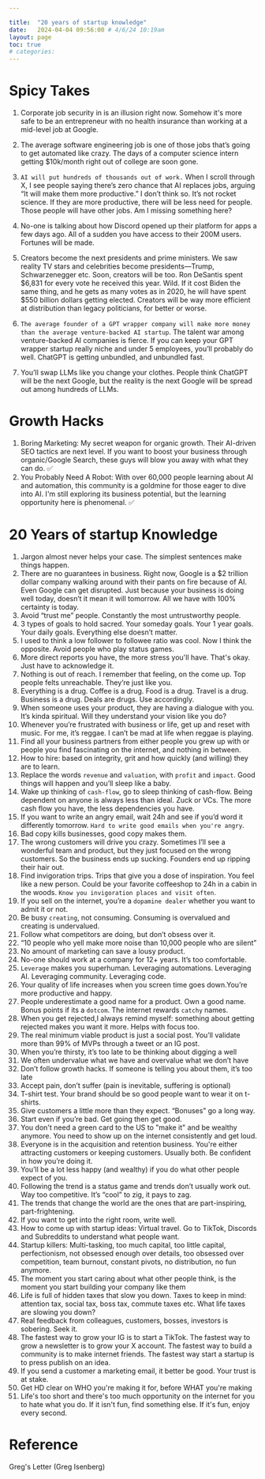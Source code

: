 ```yaml
---

title:  "20 years of startup knowledge"
date:   2024-04-04 09:56:00 # 4/6/24 10:19am
layout: page
toc: true
# categories:
---
```


# Spicy Takes
1. Corporate job security in is an illusion right now. Somehow it's more safe to be an entrepreneur with no health insurance than working at a mid-level job at Google.
1. The average software engineering job is one of those jobs that’s going to get automated like crazy. The days of a computer science intern getting $10k/month right out of college are soon gone.
1. `AI will put hundreds of thousands out of work.` When I scroll through X, I see people saying there’s zero chance that AI replaces jobs, arguing “It will make them more productive.” I don’t think so. It’s not rocket science. If they are more productive, there will be less need for people. Those people will have other jobs. Am I missing something here?

1. No-one is talking about how Discord opened up their platform for apps a few days ago. All of a sudden you have access to their 200M users. Fortunes will be made.
1. Creators become the next presidents and prime ministers. We saw reality TV stars and celebrities become presidents—Trump, Schwarzenegger etc. Soon, creators will be too. Ron DeSantis spent $6,831 for every vote he received this year. Wild. If it cost Biden the same thing, and he gets as many votes as in 2020, he will have spent $550 billion dollars getting elected. Creators will be way more efficient at distribution than legacy politicians, for better or worse.
1. `The average founder of a GPT wrapper company will make more money than the average venture-backed AI startup`. The talent war among venture-backed AI companies is fierce. If you can keep your GPT wrapper startup really niche and under 5 employees, you’ll probably do well. ChatGPT is getting unbundled, and unbundled fast.
1. You’ll swap LLMs like you change your clothes. People think ChatGPT will be the next Google, but the reality is the next Google will be spread out among hundreds of LLMs.

# Growth Hacks

1. Boring Marketing: My secret weapon for organic growth. Their AI-driven SEO tactics are next level. If you want to boost your business through organic/Google Search, these guys will blow you away with what they can do. ✅
1. ​You Probably Need A Robot: With over 60,000 people learning about AI and automation, this community is a goldmine for those eager to dive into AI. I'm still exploring its business potential, but the learning opportunity here is phenomenal. ✅




# 20 Years of startup Knowledge
1. Jargon almost never helps your case. The simplest sentences make things happen.
1. There are no guarantees in business. Right now, Google is a $2 trillion dollar company walking around with their pants on fire because of AI. Even Google can get disrupted. Just because your business is doing well today, doesn’t it mean it will tomorrow. All we have with 100% certainty is today.
1. Avoid “trust me” people. Constantly the most untrustworthy people.
1. 3 types of goals to hold sacred. Your someday goals. Your 1 year goals. Your daily goals. Everything else doesn’t matter.
1. I used to think a low follower to followee ratio was cool. Now I think the opposite. Avoid people who play status games.
1. More direct reports you have, the more stress you'll have. That's okay. Just have to acknowledge it.
1. Nothing is out of reach. I remember that feeling, on the come up. Top people felts unreachable. They’re just like you.
1. Everything is a drug. Coffee is a drug. Food is a drug. Travel is a drug. Business is a drug. Deals are drugs. Use accordingly.
1. When someone uses your product, they are having a dialogue with you. It’s kinda spiritual. Will they understand your vision like you do?
1. Whenever you’re frustrated with business or life, get up and reset with music. For me, it’s reggae. I can’t be mad at life when reggae is playing.
1. Find all your business partners from either people you grew up with or people you find fascinating on the internet, and nothing in between.
1. How to hire: based on integrity, grit and how quickly (and willing) they are to learn.
15. Replace the words `revenue` and `valuation`, with `profit` and `impact`. Good things will happen and you’ll sleep like a baby.
16. Wake up thinking of `cash-flow`, go to sleep thinking of cash-flow. Being dependent on anyone is always less than ideal. Zuck or VCs. The more cash flow you have, the less dependencies you have.
17. If you want to write an angry email, wait 24h and see if you’d word it differently tomorrow. `Hard to write good emails when you're angry`.
18. Bad copy kills businesses, good copy makes them.
19. The wrong customers will drive you crazy. Sometimes I’ll see a wonderful team and product, but they just focused on the wrong customers. So the business ends up sucking. Founders end up ripping their hair out.
20. Find invigoration trips. Trips that give you a dose of inspiration. You feel like a new person. Could be your favorite coffeeshop to 24h in a cabin in the woods. `Know you invigoration places and visit often`.
21. If you sell on the internet, you’re a `dopamine dealer` whether you want to admit it or not.
22. Be busy `creating`, not consuming. Consuming is overvalued and creating is undervalued.
23. Follow what competitors are doing, but don’t obsess over it.
24. “10 people who yell make more noise than 10,000 people who are silent”
25. No amount of marketing can save a lousy product.
26. No-one should work at a company for 12+ years. It’s too comfortable.
27. `Leverage` makes you superhuman. Leveraging automations. Leveraging AI. Leveraging community. Leveraging code.
28. Your quality of life increases when you screen time goes down.You’re more productive and happy.
29. People underestimate a good name for a product. Own a good name. Bonus points if its a `dotcom`. The internet rewards `catchy` names.
30. When you get rejected,I always remind myself: something about getting rejected makes you want it more. Helps with focus too.
31. The real minimum viable product is just a social post. You’ll validate more than 99% of MVPs through a tweet or an IG post.
32. When you’re thirsty, it’s too late to be thinking about digging a well
33. We often undervalue what we have and overvalue what we don’t have
34. Don’t follow growth hacks. If someone is telling you about them, it’s too late
35. Accept pain, don’t suffer (pain is inevitable, suffering is optional)
36. T-shirt test. Your brand should be so good people want to wear it on t-shirts.
37. Give customers a little more than they expect. “Bonuses” go a long way.
38. Start even if you’re bad. Get going then get good.
39. You don't need a green card to the US to "make it" and be wealthy anymore. You need to show up on the internet consistently and get loud.
40. Everyone is in the acquisition and retention business. You're either attracting customers or keeping customers. Usually both. Be confident in how you’re doing it.
41. You’ll be a lot less happy (and wealthy) if you do what other people expect of you.
42. Following the trend is a status game and trends don’t usually work out. Way too competitive. It’s “cool” to zig, it pays to zag.
43. The trends that change the world are the ones that are part-inspiring, part-frightening.
44. If you want to get into the right room, write well.
45. How to come up with startup ideas: Virtual travel. Go to TikTok, Discords and Subreddits to understand what people want.
46. Startup killers: Multi-tasking, too much capital, too little capital, perfectionism, not obsessed enough over details, too obsessed over competition, team burnout, constant pivots, no distribution, no fun anymore.
47. The moment you start caring about what other people think, is the moment you start building your company like them
48. Life is full of hidden taxes that slow you down. Taxes to keep in mind: attention tax, social tax, boss tax, commute taxes etc. What life taxes are slowing you down?
49. Real feedback from colleagues, customers, bosses, investors is sobering. Seek it.
50. The fastest way to grow your IG is to start a TikTok. The fastest way to grow a newsletter is to grow your X account. The fastest way to build a community is to make internet friends. The fastest way start a startup is to press publish on an idea.
51. If you send a customer a marketing email, it better be good. Your trust is at stake.
52. Get HD clear on WHO you're making it for, before WHAT you're making
53. Life's too short and there's too much opportunity on the internet for you to hate what you do. If it isn't fun, find something else. If it's fun, enjoy every second.

# Reference
Greg's Letter (Greg Isenberg)
